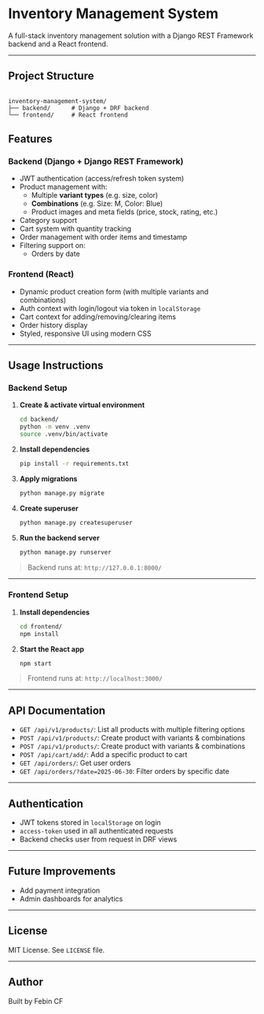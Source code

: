 # Inventory Management System

A full-stack inventory management solution with a Django REST Framework backend and a React frontend.

---

## Project Structure

```

inventory-management-system/
├── backend/      # Django + DRF backend
└── frontend/     # React frontend
```

## Features

### Backend (Django + Django REST Framework)
- JWT authentication (access/refresh token system)
- Product management with:
  - Multiple **variant types** (e.g. size, color)
  - **Combinations** (e.g. Size: M, Color: Blue)
  - Product images and meta fields (price, stock, rating, etc.)
- Category support
- Cart system with quantity tracking
- Order management with order items and timestamp
- Filtering support on:
  - Orders by date

### Frontend (React)
- Dynamic product creation form (with multiple variants and combinations)
- Auth context with login/logout via token in `localStorage`
- Cart context for adding/removing/clearing items
- Order history display
- Styled, responsive UI using modern CSS

---

## Usage Instructions

### Backend Setup

1. **Create & activate virtual environment**
   ```bash
   cd backend/
   python -m venv .venv
   source .venv/bin/activate 
   ```

2. **Install dependencies**

   ```bash
   pip install -r requirements.txt
   ```

3. **Apply migrations**

   ```bash
   python manage.py migrate
   ```

4. **Create superuser**

   ```bash
   python manage.py createsuperuser
   ```

5. **Run the backend server**

   ```bash
   python manage.py runserver
   ```

> Backend runs at: `http://127.0.0.1:8000/`

---

### Frontend Setup

1. **Install dependencies**

   ```bash
   cd frontend/
   npm install
   ```

2. **Start the React app**

   ```bash
   npm start
   ```

> Frontend runs at: `http://localhost:3000/`

---

## API Documentation

* `GET /api/v1/products/`: List all products with multiple filtering options
* `POST /api/v1/products/`: Create product with variants & combinations
* `POST /api/v1/products/`: Create product with variants & combinations
* `POST /api/cart/add/`: Add a specific product to cart
* `GET /api/orders/`: Get user orders
* `GET /api/orders/?date=2025-06-30`: Filter orders by specific date

---


## Authentication

* JWT tokens stored in `localStorage` on login
* `access-token` used in all authenticated requests
* Backend checks user from request in DRF views

---

## Future Improvements

* Add payment integration
* Admin dashboards for analytics

---

## License

MIT License. See `LICENSE` file.

---

## Author

Built by Febin CF 